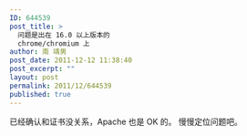 ```yaml
---
ID: 644539
post_title: >
  问题是出在 16.0 以上版本的
  chrome/chromium 上
author: 南 靖男
post_date: 2011-12-12 11:38:40
post_excerpt: ""
layout: post
permalink: 2011/12/644539
published: true
---
```

已经确认和证书没关系，Apache 也是 OK 的。
慢慢定位问题吧。